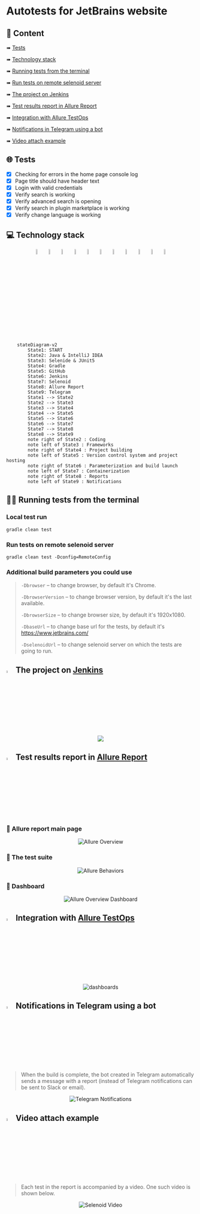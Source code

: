 # Autotests for JetBrains website

## :page_with_curl:    Content

➠ [Tests](#globe_with_meridians-tests)

➠ [Technology stack](#computer-Technology-stack)

➠ [Running tests from the terminal](#technologist-Running-tests-from-the-terminal)

➠ [Run tests on remote selenoid server](#Run-tests-on-remote-selenoid-server)

➠ [The project on Jenkins](#-The-project-on-Jenkins)

➠ [Test results report in Allure Report](#-Test-results-report-in-Allure-Report)

➠ [Integration with Allure TestOps](#-Integration-with-allure-testops)

➠ [Notifications in Telegram using a bot](#-Notifications-in-Telegram-using-a-bot)

➠ [Video attach example](#-Video-attach-example)

## <a name="globe_with_meridians-tests"></a>:globe_with_meridians: Tests

- [x] Checking for errors in the home page console log
- [x] Page title should have header text
- [x] Login with valid credentials
- [x] Verify search is working
- [x] Verify advanced search is opening
- [x] Verify search in plugin marketplace is working
- [x] Verify change language is working

## :computer: Technology stack

<p align="center">
<img width="6%" title="IntelliJ IDEA" src="images/logo/Intelij_IDEA.svg">
<img width="6%" title="Java" src="images/logo/Java.svg">
<img width="6%" title="Gradle" src="images/logo/Gradle.svg">
<img width="6%" title="JUnit5" src="images/logo/JUnit5.svg">
<img width="6%" title="Selenide" src="images/logo/Selenide.svg">
<img width="6%" title="Selenoid" src="images/logo/Selenoid.svg">
<img width="6%" title="Allure Report" src="images/logo/Allure_Report.svg">
<img width="6%" title="Allure TestOps" src="images/logo/Allure_TO.svg">
<img width="6%" title="Jenkins" src="images/logo/Jenkins.svg">
<img width="6%" title="GitHub" src="images/logo/GitHub.svg">
<img width="6%" title="Telegram" src="images/logo/Telegram.svg">
</p>

```mermaid        
    stateDiagram-v2
        State1: START
        State2: Java & IntelliJ IDEA
        State3: Selenide & JUnit5
        State4: Gradle
        State5: GitHub
        State6: Jenkins
        State7: Selenoid
        State8: Allure Report
        State9: Telegram
        State1 --> State2
        State2 --> State3
        State3 --> State4
        State4 --> State5
        State5 --> State6
        State6 --> State7
        State7 --> State8
        State8 --> State9
        note right of State2 : Coding
        note left of State3 : Frameworks
        note right of State4 : Project building
        note left of State5 : Version control system and project hosting
        note right of State6 : Parameterization and build launch
        note left of State7 : Containerization
        note right of State8 : Reports
        note left of State9 : Notifications
```

## :technologist: Running tests from the terminal

### Local test run

```
gradle clean test
```

### Run tests on remote selenoid server

```
gradle clean test -Dconfig=RemoteConfig
```

### Additional build parameters you could use 

>
> <code>-Dbrowser</code> – to change browser, by default it's Chrome. 
>
> <code>-DbrowserVersion</code> – to change browser version, by default it's the last available.
>
> <code>-DbrowserSize</code> – to change browser size, by default it's 1920x1080.
>
> <code>-DbaseUrl</code> – to change base url for the tests, by default it's https://www.jetbrains.com/
>
> <code>-DselenoidUrl</code> – to change selenoid server on which the tests are going to run.

## <img width="4%" title="Jenkins" src="images/logo/Jenkins.svg"> The project on [Jenkins](https://jenkins.autotests.cloud/job/JetBrains-website/)

<p align="center">
  <img src="images/screens/Jenkins.png">
</p>

## <img width="4%" title="Allure Report" src="images/logo/Allure_Report.svg"> Test results report in [Allure Report](https://jenkins.autotests.cloud/job/JetBrains-website/allure/)

### :pushpin: Allure report main page

<p align="center">
<img title="Allure Overview" src="images/screens/allure_overview.png">
</p>

### :pushpin: The test suite

<p align="center">
<img title="Allure Behaviors" src="images/screens/allure_test_suite.png">
</p>

### :pushpin: Dashboard

<p align="center">
<img title="Allure Overview Dashboard" src="images/screens/allure_dashboard.png">
</p>

## <img width="4%" title="Allure TestOPS" src="images/logo/Allure_TO.svg"> Integration with [Allure TestOps](https://allure.autotests.cloud/launch/13201)

<p align="center">
  <img src="images/screens/Allure_TO.png" alt="dashboards">
</p>

## <img width="4%" title="Telegram" src="images/logo/Telegram.svg"> Notifications in Telegram using a bot

> When the build is complete, the bot created in Telegram automatically sends a message with a report (instead of Telegram notifications can be sent to Slack or email).
<p align="center">
<img title="Telegram Notifications" src="images/screens/telegram_notifications.png">
</p>

## <img width="4%" title="Selenoid" src="images/logo/Selenoid.svg"> Video attach example

> Each test in the report is accompanied by a video. One such video is shown below.
<p align="center">
  <img title="Selenoid Video" src="images/gif/selenoid_video.gif">
</p>